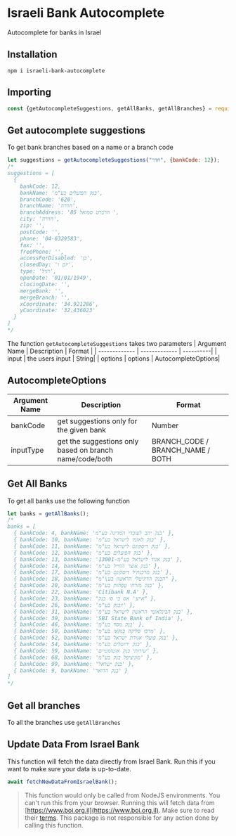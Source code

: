 # Israeli Bank Autocomplete

Autocomplete for banks in Israel

## Installation

```
npm i israeli-bank-autocomplete
```

## Importing

```javascript
const {getAutocompleteSuggestions, getAllBanks, getAllBranches} = require("israeli-bank-autocomplete");
```

## Get autocomplete suggestions

To get bank branches based on a name or a branch code

```javascript
let suggestions = getAutocompleteSuggestions("חדר", {bankCode: 12});
/*
suggestions = [
  {
    bankCode: 12,
    bankName: 'בנק הפועלים בע"מ',
    branchCode: '620',
    branchName: 'חדרה',
    branchAddress: 'הרברט סמואל 85 ',
    city: 'חדרה',
    zip: '',
    postCode: '',
    phone: '04-6329583',
    fax: '',
    freePhone: '',
    accessForDisabled: 'כן',
    closedDay: 'יום ו',
    type: 'רגיל',
    openDate: '01/01/1949',
    closingDate: '',
    mergeBank: '',
    mergeBranch: '',
    xCoordinate: '34.921286',
    yCoordinate: '32.436023'
  }
]
*/
```

The function ```getAutocompleteSuggestions``` takes two parameters | Argument Name | Description | Format | |
------------- | ------------- | ----------| | input | the users input | String| | options | options |
AutocompleteOptions|

## AutocompleteOptions

| Argument Name | Description                                             | Format                           |
|---------------|---------------------------------------------------------|----------------------------------|
| bankCode      | get suggestions only for the given bank                 | Number                           |
| inputType     | get the suggestions only based on branch name/code/both | BRANCH_CODE / BRANCH_NAME / BOTH |

## Get All Banks

To get all banks use the following function

```javascript
let banks = getAllBanks();
/*
banks = [
  { bankCode: 4, bankName: 'בנק יהב לעובדי המדינה בע"מ' },
  { bankCode: 10, bankName: 'בנק לאומי לישראל בע"מ' },
  { bankCode: 11, bankName: 'בנק דיסקונט לישראל בע"מ' },
  { bankCode: 12, bankName: 'בנק הפועלים בע"מ' },
  { bankCode: 13, bankName: '13001-בנק אגוד לישראל בע"מ' },
  { bankCode: 14, bankName: 'בנק אוצר החייל בע"מ' },
  { bankCode: 17, bankName: 'בנק מרכנתיל דיסקונט בע"מ' },
  { bankCode: 18, bankName: "הבנק הדיגיטלי הראשון בע\"מ" },
  { bankCode: 20, bankName: 'בנק מזרחי טפחות בע"מ' },
  { bankCode: 22, bankName: 'Citibank N.A' },
  { bankCode: 23, bankName: "אייצ' אס בי סי בנק" },
  { bankCode: 26, bankName: 'יובנק בע"מ' },
  { bankCode: 31, bankName: 'בנק הבינלאומי הראשון לישראל בע"מ' },
  { bankCode: 39, bankName: 'SBI State Bank of India' },
  { bankCode: 46, bankName: 'בנק מסד בע"מ' },
  { bankCode: 50, bankName: 'מרכז סליקה בנקאי בע"מ' },
  { bankCode: 52, bankName: 'בנק פועלי אגודת ישראל בע"מ' },
  { bankCode: 54, bankName: 'בנק ירושלים בע"מ' },
  { bankCode: 59, bankName: 'שירותי בנק אוטומטיים' },
  { bankCode: 68, bankName: 'מוניציפל בנק בע"מ' },
  { bankCode: 99, bankName: 'בנק ישראל' },
  { bankCode: 9, bankName: 'בנק הדואר' }
]
*/
```

## Get all branches

To all the branches use ```getAllBranches```

## Update Data From Israel Bank

This function will fetch the data directly from Israel Bank. Run this if you want to make sure your data is up-to-date.

```javascript
await fetchNewDataFromIsraelBank();
```

> This function would only be called from NodeJS environments. You can't run this from your browser.
> Running this will fetch data from [https://www.boi.org.il](https://www.boi.org.il). Make sure to read
> their [terms](https://www.boi.org.il/%D7%AA%D7%A0%D7%90%D7%99-%D7%A9%D7%99%D7%9E%D7%95%D7%A9-%D7%91%D7%90%D7%AA%D7%A8/). This package is not responsible for any action done by
> calling this function.
